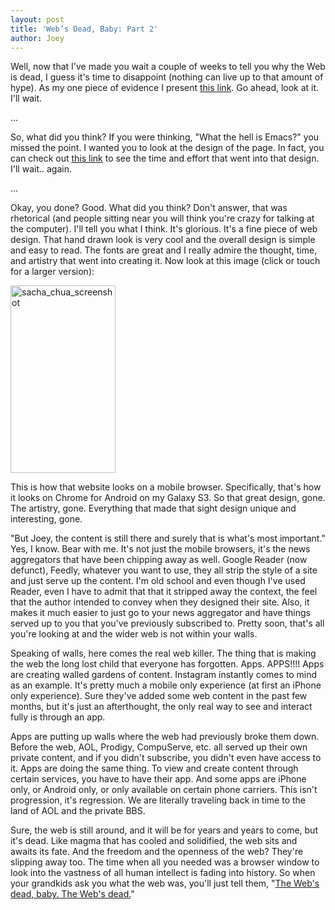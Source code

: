 ```yaml
---
layout: post
title: 'Web’s Dead, Baby: Part 2'
author: Joey
---
```

Well, now that I've made you wait a couple of weeks to tell you why the Web is dead, I guess it's time to disappoint (nothing can live up to that amount of hype). As my one piece of evidence I present <a href="http://sachachua.com/blog/2013/05/how-to-learn-emacs-a-hand-drawn-one-pager-for-beginners/" target="_blank">this link</a>. Go ahead, look at it. I'll wait.

...

So, what did you think? If you were thinking, "What the hell is Emacs?" you missed the point. I wanted you to look at the design of the page. In fact, you can check out <a href="http://sachachua.com/blog/2013/05/how-to-make-a-hand-drawn-highlighted-web-page-header/" target="_blank">this link</a> to see the time and effort that went into that design.  I'll wait.. again.

...

Okay, you done? Good. What did you think? Don't answer, that was rhetorical (and people sitting near you will think you're crazy for talking at the computer). I'll tell you what I think. It's glorious. It's a fine piece of web design. That hand drawn look is very cool and the overall design is simple and easy to read.  The fonts are great and I really admire the thought, time, and artistry that went into creating it. Now look at this image (click or touch for a larger version):

<a href="{{ site.url }}/assets/sacha_chua_screenshot.png"><img src="{{ site.url }}/assets/sacha_chua_screenshot.png" alt="sacha_chua_screenshot" width="168" height="300" class="alignnone size-medium wp-image-1062" /></a>

This is how that website looks on a mobile browser. Specifically, that's how it looks on Chrome for Android on my Galaxy S3. So that great design, gone. The artistry, gone. Everything that made that sight design unique and interesting, gone.

"But Joey, the content is still there and surely that is what's most important." Yes, I know. Bear with me. It's not just the mobile browsers, it's the news aggregators that have been chipping away as well. Google Reader (now defunct), Feedly, whatever you want to use, they all strip the style of a site and just serve up the content. I'm old school and even though I've used Reader, even I have to admit that that it stripped away the context, the feel that the author intended to convey when they designed their site. Also, it makes it much easier to just go to your news aggregator and have things served up to you that you've previously subscribed to. Pretty soon, that's all you're looking at and the wider web is not within your walls.

Speaking of walls, here comes the real web killer. The thing that is making the web the long lost child that everyone has forgotten. Apps. APPS!!!! Apps are creating walled gardens of content. Instagram instantly comes to mind as an example. It's pretty much a mobile only experience (at first an iPhone only experience). Sure they've added some web content in the past few months, but it's just an afterthought, the only real way to see and interact fully is through an app.

Apps are putting up walls where the web had previously broke them down. Before the web, AOL, Prodigy, CompuServe, etc. all served up their own private content, and if you didn't subscribe, you didn't even have access to it. Apps are doing the same thing. To view and create content through certain services, you have to have their app. And some apps are iPhone only, or Android only, or only available on certain phone carriers. This isn't progression, it's regression. We are literally traveling back in time to the land of AOL and the private BBS.

Sure, the web is still around, and it will be for years and years to come, but it's dead. Like magma that has cooled and solidified, the web sits and awaits its fate. And the freedom and the openness of the web? They're slipping away too. The time when all you needed was a browser window to look into the vastness of all human intellect is fading into history. So when your grandkids ask you what the web was, you'll just tell them, "<a href="http://youtu.be/y7Yp2L6c2KM" target="_blank">The Web's dead, baby. The Web's dead.</a>"
